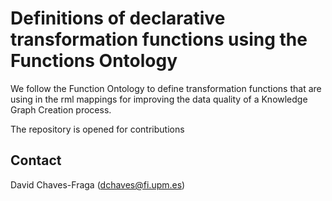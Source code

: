 # Definitions of declarative transformation functions using the Functions Ontology

We follow the Function Ontology to define transformation functions that are using in the rml mappings for improving the data quality of a Knowledge Graph Creation process.

The repository is opened for contributions


## Contact

David Chaves-Fraga (dchaves@fi.upm.es)
